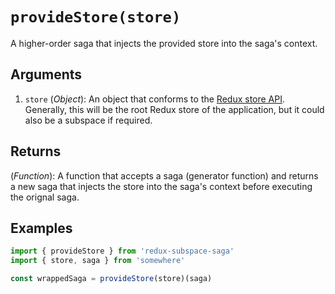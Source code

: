 # `provideStore(store)`

A higher-order saga that injects the provided store into the saga's context.

## Arguments

1. `store` (_Object_): An object that conforms to the [Redux store API](http://redux.js.org/docs/api/Store.html). Generally, this will be the root Redux store of the application, but it could also be a subspace if required.

## Returns

(_Function_): A function that accepts a saga (generator function) and returns a new saga that injects the store into the saga's context before executing the orignal saga.

## Examples

```javascript
import { provideStore } from 'redux-subspace-saga'
import { store, saga } from 'somewhere'

const wrappedSaga = provideStore(store)(saga)
```
